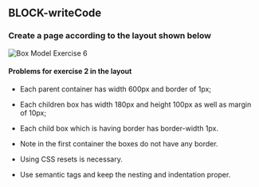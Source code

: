 ## BLOCK-writeCode

### Create a page according to the layout shown below

![Box Model Exercise 6](https://raw.githubusercontent.com/suraj122/AC-STYLE-images/master/box-model/ex-6.png)

#### Problems for exercise 2 in the layout

- Each parent container has width 600px and border of 1px;
- Each children box has width 180px and height 100px as well as margin of 10px;
- Each child box which is having border has border-width 1px.
- Note in the first container the boxes do not have any border.

- Using CSS resets is necessary.
- Use semantic tags and keep the nesting and indentation proper.
